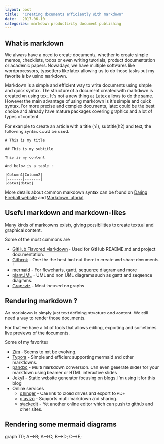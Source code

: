 ```yaml
---
layout: post
title:  "Creating documents efficiently with markdown"
date:   2017-06-10
categories: markdown productivity document publishing
---
```

<script src="https://unpkg.com/mermaid@7.0.3/dist/mermaid.min.js"></script>

## What is markdown

We always have a need to create documents, whether to create simple memos, checklists, todos or even writing tutorials, product documentation or academic papers. Nowadays, we have multiple softwares like wordprocessors, typsetters like latex allowing us to do those tasks but my favorite is by using markdown.

Markdown is a simple and efficient way to write documents using simple and quick syntax. The structure of a document created with markdown is created on using text. It's not a new thing as Latex allows to do the same. However the main advantage of using markdown is it's simple and quick syntax. For more precise and complex documents, latex could be the best choice and already have mature packages covering graphics and a lot of types of content.

For example to create an article with a title (h1), subtitle(h2) and text, the following syntax could be used: 
```
# This is my title

## This is my subtitle

This is my content

And below is a table : 

|Column1|Column2|
|-------|-------|
|data1|data2|
```

More details about common markdown syntax can be found on [Daring Fireball website](https://daringfireball.net/projects/markdown/syntax) and [Markdown tutorial](http://www.markdowntutorial.com/).

## Useful markdown and markdown-likes

Many kinds of markdowns exists, giving possibilities to create textual and graphical content.

Some of the most commons are 
- [GitHub Flavored Markdown](https://help.github.com/articles/about-writing-and-formatting-on-github/) - Used for GitHub README.md and project documentation.
- [Gitbook](https://www.gitbook.com/) - One the the best tool out there to create and share documents ! 
- [mermaid](https://knsv.github.io/mermaid/) - For flowcharts, gantt, sequence diagram and more
- [plantUML](http://plantuml.com/) - UML and non UML diagrams such as gantt and sequence diagrams.
- [Graphviz](http://www.graphviz.org/) - Most focused on graphs

## Rendering markdown ? 

As markdown is simply just text defining structure and content. We still need a way to render those documents.

For that we have a lot of tools that allows editing, exporting and sometimes live previews of the documents.

Some of my favorites
- [Zim](http://zim-wiki.org/manual/Start.html) - Seems to not be evolving.
- [Typora](https://typora.io/) - Simple and efficient supporting mermaid and other markdowns.
- [pandoc](http://pandoc.org/) - Multi markdown conversion. Can even generate slides for your markdown using beamer or HTML interactive slides. 
- [Jekyll]() - Static website generator focusing on blogs. I'm using it for this blog ! 
- Online services
  - [dillinger](http://dillinger.io/) - Can link to cloud drives and export to PDF
  - [gravizo](http://www.gravizo.com/) - Supports mutli markdown and sharing.
  - [stackedit](https://stackedit.io/editor) - Yet another online editor which can push to github and other sites.

## Rendering some mermaid diagrams

<div class="mermaid">
graph TD;
    A-->B;
    A-->C;
    B-->D;
    C-->E;
</div>
